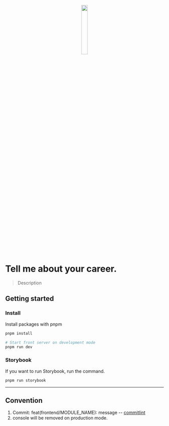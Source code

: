 <p align="center">
  <img src="https://github.com/suyeonme/Tell-me-about-your-career/assets/55128990/0f60903d-b421-47aa-8ea0-8c3e5caa18ed" width="20%" height="20%">
</p>

# Tell me about your career.

> Description

## Getting started

### Install

Install packages with pnpm

```bash
pnpm install

# Start front server on development mode
pnpm run dev
```

### Storybook

If you want to run Storybook, run the command.

```
pnpm run storybook
```

---

## Convention

1. Commit: feat(frontend/MODULE_NAME): message -- [commitlint](https://commitlint.js.org/)
2. console will be removed on production mode.
